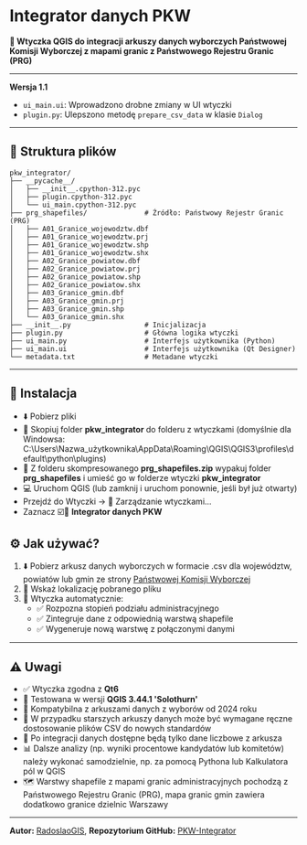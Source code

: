 # Integrator danych PKW

**🧩 Wtyczka QGIS do integracji arkuszy danych wyborczych Państwowej Komisji Wyborczej z mapami granic z Państwowego Rejestru Granic (PRG)**

---

**Wersja 1.1**
- `ui_main.ui`: Wprowadzono drobne zmiany w UI wtyczki
- `plugin.py`: Ulepszono metodę `prepare_csv_data` w klasie `Dialog`

---

## 📁 Struktura plików

```plaintext
pkw_integrator/
├── __pycache__/
│   ├── __init__.cpython-312.pyc
│   ├── plugin.cpython-312.pyc
│   └── ui_main.cpython-312.pyc
├── prg_shapefiles/              # Źródło: Państwowy Rejestr Granic (PRG)
│   ├── A01_Granice_wojewodztw.dbf
│   ├── A01_Granice_wojewodztw.prj
│   ├── A01_Granice_wojewodztw.shp
│   ├── A01_Granice_wojewodztw.shx
│   ├── A02_Granice_powiatow.dbf
│   ├── A02_Granice_powiatow.prj
│   ├── A02_Granice_powiatow.shp
│   ├── A02_Granice_powiatow.shx
│   ├── A03_Granice_gmin.dbf
│   ├── A03_Granice_gmin.prj
│   ├── A03_Granice_gmin.shp
│   └── A03_Granice_gmin.shx
├── __init__.py                  # Inicjalizacja
├── plugin.py                    # Główna logika wtyczki
├── ui_main.py                   # Interfejs użytkownika (Python)
├── ui_main.ui                   # Interfejs użytkownika (Qt Designer)
└── metadata.txt                 # Metadane wtyczki
```

---

## 🔧 Instalacja

- ⬇️ Pobierz pliki
- 📁 Skopiuj folder **pkw_integrator** do folderu z wtyczkami (domyślnie dla Windowsa: C:\Users\Nazwa_użytkownika\AppData\Roaming\QGIS\QGIS3\profiles\default\python\plugins)
- 📁 Z folderu skompresowanego **prg_shapefiles.zip** wypakuj folder **prg_shapefiles** i umieść go w folderze wtyczki **pkw_integrator**
- 💻 Uruchom QGIS (lub zamknij i uruchom ponownie, jeśli był już otwarty)
- Przejdź do Wtyczki → 🧩 Zarządzanie wtyczkami...
- Zaznacz ☑️🧩 **Integrator danych PKW**

## ⚙️ Jak używać?

1. ⬇️ Pobierz arkusz danych wyborczych w formacie .csv dla województw, powiatów lub gmin ze strony [Państwowej Komisji Wyborczej](https://pkw.gov.pl)
2. 📁 Wskaż lokalizację pobranego pliku
3. 🧩 Wtyczka automatycznie:
   - ✅ Rozpozna stopień podziału administracyjnego
   - ✅ Zintegruje dane z odpowiednią warstwą shapefile
   - ✅ Wygeneruje nową warstwę z połączonymi danymi

---

## ⚠️ Uwagi

- ✅ Wtyczka zgodna z **Qt6**
- 🧪 Testowana w wersji **QGIS 3.44.1 'Solothurn'**
- 📅 Kompatybilna z arkuszami danych z wyborów od 2024 roku
- 🔄 W przypadku starszych arkuszy danych może być wymagane ręczne dostosowanie plików CSV do nowych standardów
- 🧮 Po integracji danych dostępne będą tylko dane liczbowe z arkusza
- 📊 Dalsze analizy (np. wyniki procentowe kandydatów lub komitetów) należy wykonać samodzielnie, np. za pomocą Pythona lub Kalkulatora pól w QGIS
- 🗺️ Warstwy shapefile z mapami granic administracyjnych pochodzą z Państwowego Rejestru Granic (PRG), mapa granic gmin zawiera dodatkowo granice dzielnic Warszawy

---

**Autor:** [RadoslaoGIS](https://github.com/RadoslaoGIS), **Repozytorium GitHub:** [PKW-Integrator](https://github.com/RadoslaoGIS/PKW-Integrator)
